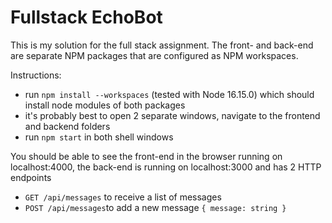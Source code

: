 # Fullstack EchoBot

This is my solution for the full stack assignment.
The front- and back-end are separate NPM packages that are configured as NPM workspaces.

Instructions:
* run `npm install --workspaces` (tested with Node 16.15.0) which should install node modules of both packages
* it's probably best to open 2 separate windows, navigate to the frontend and backend folders
* run `npm start` in both shell windows

You should be able to see the front-end in the browser running on localhost:4000, the back-end is running on localhost:3000 and has 2 HTTP endpoints
* `GET /api/messages` to receive a list of messages
* `POST /api/messages`to add a new message `{ message: string }`


